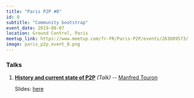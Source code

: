 ```yaml
---
title: "Paris P2P #0"
id: 0
subtitle: "Community bootstrap"
event_date: 2019-08-07
location: Ground Control, Paris
meetup_link: https://www.meetup.com/fr-FR/Paris-P2P/events/263089573/
image: paris_p2p_event_0.png
---
```


### <i class="far fa-presentation"></i>Talks

1. **[History and current state of P2P](https://github.com/francep2p/community/issues/16)** _(Talk)_ -- [Manfred Touron](https://manfred.life)

    Slides: [here](https://manfred.life/history-p2p-presentation)
